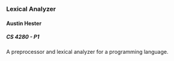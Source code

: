 ### Lexical Analyzer
#### Austin Hester
##### CS 4280 - P1

A preprocessor and lexical analyzer for a programming language.
